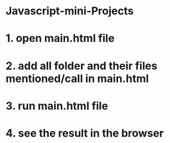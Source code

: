 # Javascript-mini-Projects

# 1. open main.html file 
# 2. add all folder and their files mentioned/call in main.html
# 3. run main.html file
# 4. see the result in the browser 

